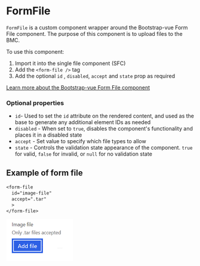 # FormFile

`FormFile` is a custom component wrapper around the Bootstrap-vue Form File
component. The purpose of this component is to upload files to the BMC.

To use this component:
1. Import it into the single file component (SFC)
2. Add the `<form-file />` tag
3. Add the optional `id` , `disabled`, `accept` and `state` prop as required

[Learn more about the Bootstrap-vue Form File
component](https://bootstrap-vue.org/docs/components/form-file)
### Optional properties

- `id`- Used to set the `id` attribute on the rendered content, and used as the
  base to generate any additional element IDs as needed
- `disabled` - When set to `true`, disables the component's functionality and
  places it in a disabled state
- `accept` - Set value to specify which file types to allow
- `state` - Controls the validation state appearance of the component. `true`
  for valid, `false` for invalid, or `null` for no validation state

## Example of form file

```vue
<form-file
  id="image-file"
  accept=".tar"
  >
</form-file>
```

![Formfile example in firmware](./formfile.png)

